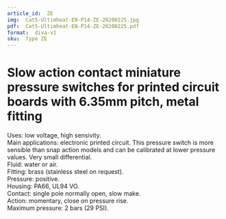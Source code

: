 ```yaml
---
article_id:  ZE
img:  Cat5-Ultimheat-EN-P14-ZE-20200225.jpg
pdf:  Cat5-Ultimheat-EN-P14-ZE-20200225.pdf
format:  diva-v1
sku:  Type ZE
---
```

# Slow action contact miniature pressure switches for printed circuit boards with 6.35mm pitch, metal fitting

Uses: low voltage, high sensivity.  
Main applications: electronic printed circuit. This pressure switch is more 
sensible than snap action models and can be calibrated at lower pressure values. 
Very small differential.  
Fluid: water or air.  
Fitting: brass (stainless steel on request).  
Pressure: positive.  
Housing: PA66, UL94 VO.  
Contact: single pole normally open, slow make.  
Action: momentary, close on pressure rise.  
Maximum pressure: 2 bars (29 PSI).  

